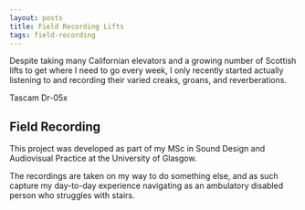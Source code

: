 ```yaml
---
layout: posts
title: Field Recording Lifts
tags: field-recording
---
```


<p>Despite taking many Californian elevators and a growing number of Scottish lifts to get where I need to go every week, I only recently started actually listening to and recording their varied creaks, groans, and reverberations.</p>

<p>Tascam Dr-05x</p>

<div class="inner">
<div class="yt" id="performance">
</div>
</div>

<h2>Field Recording</h2>

<p>This project was developed as part of my MSc in Sound Design and Audiovisual Practice at the University of Glasgow.</p>

<p>The recordings are taken on my way to do something else, and as such capture my day-to-day experience navigating as an ambulatory disabled person who struggles with stairs.</p>